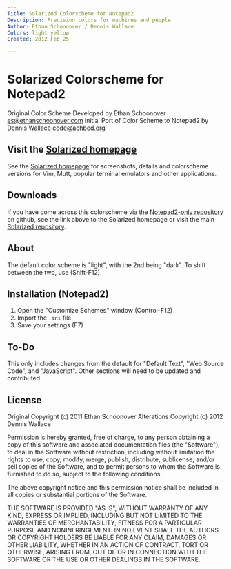 ```yaml
---
Title: Solarized Colorscheme for Notepad2
Description: Precision colors for machines and people
Author: Ethan Schoonover / Dennis Wallace
Colors: light yellow
Created: 2012 Feb 25

---
```


Solarized Colorscheme for Notepad2
==================================

Original Color Scheme Developed by Ethan Schoonover <es@ethanschoonover.com>
Initial Port of Color Scheme to Notepad2 by Dennis Wallace <code@achbed.org>

Visit the [Solarized homepage]
------------------------------

See the [Solarized homepage] for screenshots, 
details and colorscheme versions for Vim, Mutt, popular terminal emulators and 
other applications.

Downloads
---------

If you have come across this colorscheme via the [Notepad2-only repository] on 
github, see the link above to the Solarized homepage or visit the main 
[Solarized repository].

[Solarized homepage]:   http://ethanschoonover.com/solarized
[Solarized repository]: https://github.com/altercation/solarized
[Notepad2-only repository]:  https://github.com/achbed/notepad2-colors-solarized

About
-----

The default color scheme is "light", with the 2nd being "dark".  To shift 
between the two, use (Shift-F12).

Installation (Notepad2)
-----------------------

1. Open the "Customize Schemes" window (Control-F12)
2. Import the `.ini` file
3. Save your settings (F7)

To-Do
-----

This only includes changes from the default for "Default Text", "Web Source 
Code", and "JavaScript".  Other sections will need to be updated and 
contributed.

License
-------
Original Copyright (c) 2011 Ethan Schoonover
Alterations Copyright (c) 2012 Dennis Wallace

Permission is hereby granted, free of charge, to any person obtaining a copy
of this software and associated documentation files (the "Software"), to deal
in the Software without restriction, including without limitation the rights
to use, copy, modify, merge, publish, distribute, sublicense, and/or sell
copies of the Software, and to permit persons to whom the Software is
furnished to do so, subject to the following conditions:

The above copyright notice and this permission notice shall be included in
all copies or substantial portions of the Software.

THE SOFTWARE IS PROVIDED "AS IS", WITHOUT WARRANTY OF ANY KIND, EXPRESS OR
IMPLIED, INCLUDING BUT NOT LIMITED TO THE WARRANTIES OF MERCHANTABILITY,
FITNESS FOR A PARTICULAR PURPOSE AND NONINFRINGEMENT. IN NO EVENT SHALL THE
AUTHORS OR COPYRIGHT HOLDERS BE LIABLE FOR ANY CLAIM, DAMAGES OR OTHER
LIABILITY, WHETHER IN AN ACTION OF CONTRACT, TORT OR OTHERWISE, ARISING FROM,
OUT OF OR IN CONNECTION WITH THE SOFTWARE OR THE USE OR OTHER DEALINGS IN
THE SOFTWARE.